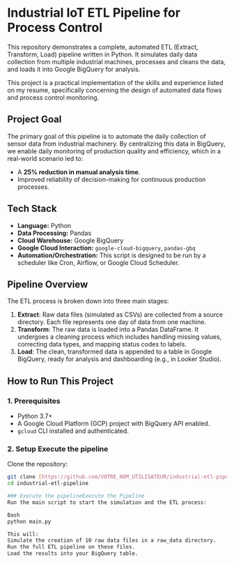 # Industrial IoT ETL Pipeline for Process Control

This repository demonstrates a complete, automated ETL (Extract, Transform, Load) pipeline written in Python. It simulates daily data collection from multiple industrial machines, processes and cleans the data, and loads it into Google BigQuery for analysis.

This project is a practical implementation of the skills and experience listed on my resume, specifically concerning the design of automated data flows and process control monitoring.

## Project Goal

The primary goal of this pipeline is to automate the daily collection of sensor data from industrial machinery. By centralizing this data in BigQuery, we enable daily monitoring of production quality and efficiency, which in a real-world scenario led to:
- A **25% reduction in manual analysis time**.
- Improved reliability of decision-making for continuous production processes.

## Tech Stack
- **Language:** Python
- **Data Processing:** Pandas
- **Cloud Warehouse:** Google BigQuery
- **Google Cloud Interaction:** `google-cloud-bigquery`, `pandas-gbq`
- **Automation/Orchestration:** This script is designed to be run by a scheduler like Cron, Airflow, or Google Cloud Scheduler.

## Pipeline Overview

The ETL process is broken down into three main stages:

1.  **Extract**: Raw data files (simulated as CSVs) are collected from a source directory. Each file represents one day of data from one machine.
2.  **Transform**: The raw data is loaded into a Pandas DataFrame. It undergoes a cleaning process which includes handling missing values, correcting data types, and mapping status codes to labels.
3.  **Load**: The clean, transformed data is appended to a table in Google BigQuery, ready for analysis and dashboarding (e.g., in Looker Studio).

## How to Run This Project

### 1. Prerequisites
- Python 3.7+
- A Google Cloud Platform (GCP) project with BigQuery API enabled.
- `gcloud` CLI installed and authenticated.

### 2. Setup Execute the pipeline
Clone the repository:
```bash
git clone [https://github.com/VOTRE_NOM_UTILISATEUR/industrial-etl-pipeline.git](https://github.com/VOTRE_NOM_UTILISATEUR/industrial-etl-pipeline.git)
cd industrial-etl-pipeline

### Execute the pipelineExecute the Pipeline
Run the main script to start the simulation and the ETL process:

Bash
python main.py

This will:
Simulate the creation of 10 raw data files in a raw_data directory.
Run the full ETL pipeline on these files.
Load the results into your BigQuery table.

